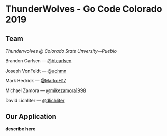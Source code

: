 # ThunderWolves - Go Code Colorado 2019

## Team

_Thunderwolves @ Colorado State Unversity—Pueblo_

Brandon Carlsen — [@btcarlsen](https://github.com/btcarlsen)

Joseph VonFeldt — [@uchmn](https://github.com/uchmn)

Mark Hedrick — [@MarkoH17](https://github.com/MarkoH17)

Michael Zamora — [@mikezamora1998](https://github.com/mikezamora1998)

David Lichliter — [@dlichliter](https://github.com/dlichliter)

## Our Application

**describe here**
